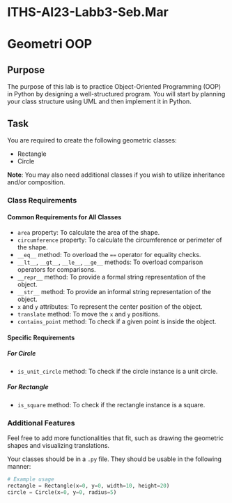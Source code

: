 # ITHS-AI23-Labb3-Seb.Mar

# Geometri OOP

## Purpose

The purpose of this lab is to practice Object-Oriented Programming (OOP) in Python by designing a well-structured program. You will start by planning your class structure using UML and then implement it in Python.

## Task

You are required to create the following geometric classes:

- Rectangle
- Circle

**Note**: You may also need additional classes if you wish to utilize inheritance and/or composition.

### Class Requirements

#### Common Requirements for All Classes

- `area` property: To calculate the area of the shape.
- `circumference` property: To calculate the circumference or perimeter of the shape.
- `__eq__` method: To overload the `==` operator for equality checks.
- `__lt__`, `__gt__`, `__le__`, `__ge__` methods: To overload comparison operators for comparisons.
- `__repr__` method: To provide a formal string representation of the object.
- `__str__` method: To provide an informal string representation of the object.
- `x` and `y` attributes: To represent the center position of the object.
- `translate` method: To move the `x` and `y` positions.
- `contains_point` method: To check if a given point is inside the object.

#### Specific Requirements

##### For Circle

- `is_unit_circle` method: To check if the circle instance is a unit circle.

##### For Rectangle

- `is_square` method: To check if the rectangle instance is a square.

### Additional Features

Feel free to add more functionalities that fit, such as drawing the geometric shapes and visualizing translations.

Your classes should be in a `.py` file. They should be usable in the following manner:

```python
# Example usage
rectangle = Rectangle(x=0, y=0, width=10, height=20)
circle = Circle(x=0, y=0, radius=5)
